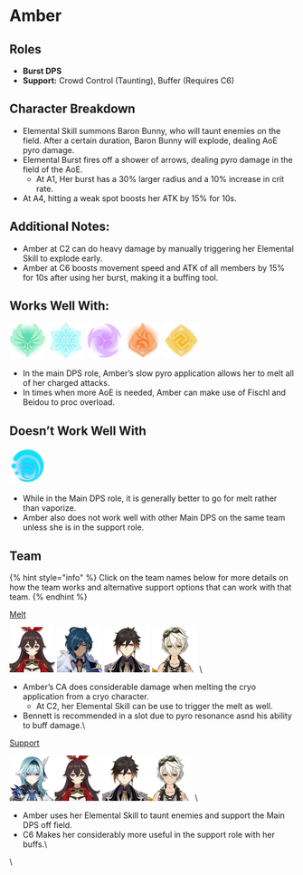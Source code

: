 # Amber

## Roles

* **Burst DPS**
* **Support:** Crowd Control (Taunting), Buffer (Requires C6)

## Character Breakdown

* Elemental Skill summons Baron Bunny, who will taunt enemies on the field. After a certain duration, Baron Bunny will explode, dealing AoE pyro damage.
* Elemental Burst fires off a shower of arrows, dealing pyro damage in the field of the AoE.
  * At A1, Her burst has a 30% larger radius and a 10% increase in crit rate.
* At A4, hitting a weak spot boosts her ATK by 15% for 10s.

## Additional Notes:

* Amber at C2 can do heavy damage by manually triggering her Elemental Skill to explode early.
* Amber at C6 boosts movement speed and ATK of all members by 15% for 10s after using her burst, making it a buffing tool.

## Works Well With:

![](../../.gitbook/assets/element_anemo.webp) ![](../../.gitbook/assets/element_cryo.webp) ![](../../.gitbook/assets/element_electro.webp) ![](../../.gitbook/assets/element_pyro.webp) ![](../../.gitbook/assets/element_geo.webp) 

* In the main DPS role, Amber’s slow pyro application allows her to melt all of her charged attacks. 
* In times when more AoE is needed, Amber can make use of Fischl and Beidou to proc overload.

## Doesn’t Work Well With

![](../../.gitbook/assets/element_hydro.webp) 

* While in the Main DPS role, it is generally better to go for melt rather than vaporize.
* Amber also does not work well with other Main DPS on the same team unless she is in the support role.

## Team 

{% hint style="info" %}
Click on the team names below for more details on how the team works and alternative support options that can work with that team.
{% endhint %}

[Melt](../../teams/melt.md)

![](../../.gitbook/assets/ui_avataricon_amber.png) ![](../../.gitbook/assets/ui_avataricon_kaeya.png) ![](../../.gitbook/assets/ui_avataricon_zhongli.png) ![](../../.gitbook/assets/ui_avataricon_bennett.png) \


* Amber’s CA does considerable damage when melting the cryo application from a cryo character.
  * At C2, her Elemental Skill can be use to trigger the melt as well.
* Bennett is recommended in a slot due to pyro resonance asnd his ability to buff damage.\


[Support](../../roles/support/)

![](<../../.gitbook/assets/image (1).png>)![](../../.gitbook/assets/ui_avataricon_amber.png)  ![](<../../.gitbook/assets/image (2) (1).png>)![](../../.gitbook/assets/ui_avataricon_bennett.png) \


* Amber uses her Elemental Skill to taunt enemies and support the Main DPS off field.
* C6 Makes her considerably more useful in the support role with her buffs.\


\
